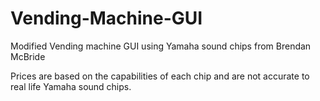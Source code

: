 # Vending-Machine-GUI
Modified Vending machine GUI using Yamaha sound chips from Brendan McBride

Prices are based on the capabilities of each chip and are not accurate to real life Yamaha sound chips.
